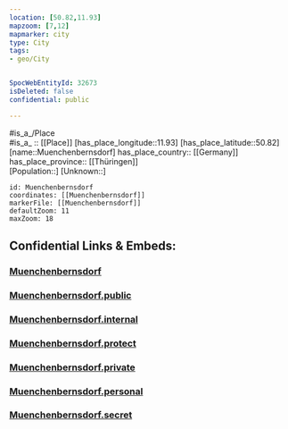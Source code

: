```yaml
---
location: [50.82,11.93] 
mapzoom: [7,12] 
mapmarker: city 
type: City
tags:
- geo/City


SpocWebEntityId: 32673
isDeleted: false
confidential: public

---
```

#is_a_/Place  
#is_a_ :: [[Place]] 
[has_place_longitude::11.93] 
[has_place_latitude::50.82] 
[name::Muenchenbernsdorf] 
has_place_country:: [[Germany]]  
has_place_province:: [[Thüringen]]  
[Population::] 
[Unknown::] 


```leaflet
id: Muenchenbernsdorf
coordinates: [[Muenchenbernsdorf]] 
markerFile: [[Muenchenbernsdorf]] 
defaultZoom: 11 
maxZoom: 18
```


## Confidential Links & Embeds: 

### [Muenchenbernsdorf](/_Standards/Earth/Continent/Europe/Europe~Central/Germany/Germany~East/Thüringen/counties~TH/Greiz/cities~Greiz/Münchenbernsdorf/City/Muenchenbernsdorf.md) 

### [Muenchenbernsdorf.public](/_public/Earth/Continent/Europe/Europe~Central/Germany/Germany~East/Thüringen/counties~TH/Greiz/cities~Greiz/Münchenbernsdorf/City/Muenchenbernsdorf.public.md) 

### [Muenchenbernsdorf.internal](/_internal/Earth/Continent/Europe/Europe~Central/Germany/Germany~East/Thüringen/counties~TH/Greiz/cities~Greiz/Münchenbernsdorf/City/Muenchenbernsdorf.internal.md) 

### [Muenchenbernsdorf.protect](/_protect/Earth/Continent/Europe/Europe~Central/Germany/Germany~East/Thüringen/counties~TH/Greiz/cities~Greiz/Münchenbernsdorf/City/Muenchenbernsdorf.protect.md) 

### [Muenchenbernsdorf.private](/_private/Earth/Continent/Europe/Europe~Central/Germany/Germany~East/Thüringen/counties~TH/Greiz/cities~Greiz/Münchenbernsdorf/City/Muenchenbernsdorf.private.md) 

### [Muenchenbernsdorf.personal](/_personal/Earth/Continent/Europe/Europe~Central/Germany/Germany~East/Thüringen/counties~TH/Greiz/cities~Greiz/Münchenbernsdorf/City/Muenchenbernsdorf.personal.md) 

### [Muenchenbernsdorf.secret](/_secret/Earth/Continent/Europe/Europe~Central/Germany/Germany~East/Thüringen/counties~TH/Greiz/cities~Greiz/Münchenbernsdorf/City/Muenchenbernsdorf.secret.md)

